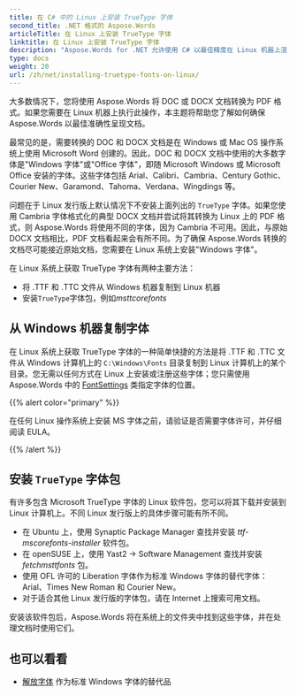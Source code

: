 ```yaml
---
title: 在 C# 中的 Linux 上安装 TrueType 字体
second_title: .NET 格式的 Aspose.Words
articleTitle: 在 Linux 上安装 TrueType 字体
linktitle: 在 Linux 上安装 TrueType 字体
description: "Aspose.Words for .NET 允许使用 C# 以最佳精度在 Linux 机器上渲染使用 Microsoft Word 创建的文档。要实现此目的，请从 Windows 计算机复制字体文件或以 C# 格式将 `TrueType` 字体包安装到 Linux 计算机上。"
type: docs
weight: 20
url: /zh/net/installing-truetype-fonts-on-linux/
---
```


大多数情况下，您将使用 Aspose.Words 将 DOC 或 DOCX 文档转换为 PDF 格式。如果您需要在 Linux 机器上执行此操作，本主题将帮助您了解如何确保 Aspose.Words 以最佳准确性呈现文档。

最常见的是，需要转换的 DOC 和 DOCX 文档是在 Windows 或 Mac OS 操作系统上使用 Microsoft Word 创建的。因此，DOC 和 DOCX 文档中使用的大多数字体是"Windows 字体"或"Office 字体"，即随 Microsoft Windows 或 Microsoft Office 安装的字体。这些字体包括 Arial、Calibri、Cambria、Century Gothic、Courier New、Garamond、Tahoma、Verdana、Wingdings 等。

问题在于 Linux 发行版上默认情况下不安装上面列出的 `TrueType` 字体。如果您使用 Cambria 字体格式化的典型 DOCX 文档并尝试将其转换为 Linux 上的 PDF 格式，则 Aspose.Words 将使用不同的字体，因为 Cambria 不可用。因此，与原始 DOCX 文档相比，PDF 文档看起来会有所不同。为了确保 Aspose.Words 转换的文档尽可能接近原始文档，您需要在 Linux 系统上安装"Windows 字体"。

在 Linux 系统上获取 TrueType 字体有两种主要方法：

- 将 .TTF 和 .TTC 文件从 Windows 机器复制到 Linux 机器
- 安装`TrueType`字体包，例如*msttcorefonts*

## 从 Windows 机器复制字体

在 Linux 系统上获取 TrueType 字体的一种简单快捷的方法是将 .TTF 和 .TTC 文件从 Windows 计算机上的 `C:\Windows\Fonts` 目录复制到 Linux 计算机上的某个目录。您无需以任何方式在 Linux 上安装或注册这些字体；您只需使用 Aspose.Words 中的 [FontSettings](https://reference.aspose.com/words/net/aspose.words.fonts/fontsettings/) 类指定字体的位置。

{{% alert color="primary" %}}

在任何 Linux 操作系统上安装 MS 字体之前，请验证是否需要字体许可，并仔细阅读 EULA。

{{% /alert %}}

## 安装 `TrueType` 字体包

有许多包含 Microsoft TrueType 字体的 Linux 软件包，您可以将其下载并安装到 Linux 计算机上。不同 Linux 发行版上的具体步骤可能有所不同。

- 在 Ubuntu 上，使用 Synaptic Package Manager 查找并安装 *ttf-mscorefonts-installer* 软件包。
- 在 openSUSE 上，使用 Yast2 → Software Management 查找并安装 *fetchmsttfonts* 包。
- 使用 OFL 许可的 Liberation 字体作为标准 Windows 字体的替代字体：Arial、Times New Roman 和 Courier New。
- 对于适合其他 Linux 发行版的字体包，请在 Internet 上搜索可用文档。

安装该软件包后，Aspose.Words 将在系统上的文件夹中找到这些字体，并在处理文档时使用它们。

## 也可以看看

- [解放字体](https://github.com/liberationfonts) 作为标准 Windows 字体的替代品
